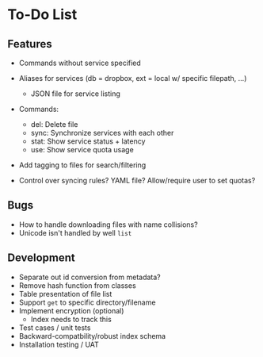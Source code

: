 # To-Do List

## Features
- Commands without service specified

- Aliases for services (db = dropbox, ext = local w/ specific filepath, ...)
    - JSON file for service listing

- Commands:
    - del: Delete file
    - sync: Synchronize services with each other
    - stat: Show service status + latency
    - use: Show service quota usage

- Add tagging to files for search/filtering

- Control over syncing rules?  YAML file?  Allow/require user to set quotas?

## Bugs
- How to handle downloading files with name collisions?
- Unicode isn't handled by well `list`

## Development
- Separate out id conversion from metadata?
- Remove hash function from classes
- Table presentation of file list
- Support `get` to specific directory/filename
- Implement encryption (optional)
    - Index needs to track this
- Test cases / unit tests
- Backward-compatbility/robust index schema
- Installation testing / UAT
